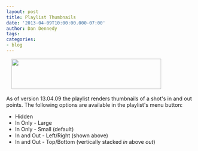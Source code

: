 ```yaml
---
layout: post
title: Playlist Thumbnails
date: '2013-04-09T10:00:00.000-07:00'
author: Dan Dennedy
tags: 
categories:
- blog
---
```


<div class="separator" style="clear: both; text-align: left;"><a href="http://1.bp.blogspot.com/-yPnHw3aaWvA/UWOOhvMhVuI/AAAAAAAACGw/CMIJqHn8V70/s1600/shotcut-pls-thumbs.png" imageanchor="1" style="margin-left: 1em; margin-right: 1em;"><img border="0" src="http://1.bp.blogspot.com/-yPnHw3aaWvA/UWOOhvMhVuI/AAAAAAAACGw/CMIJqHn8V70/s1600/shotcut-pls-thumbs.png" height="81" width="400" /></a></div><div class="separator" style="clear: both; text-align: left;"></div><br>
As of version 13.04.09 the playlist renders thumbnails of a shot's in and out points. The following options are available in the playlist's menu button:<br>
<ul><li>Hidden</li><li>In Only - Large</li><li>In Only - Small (default)</li><li>In and Out - Left/Right (shown above)</li><li>In and Out - Top/Bottom (vertically stacked <i>in</i> above <i>out</i>)</li></ul>